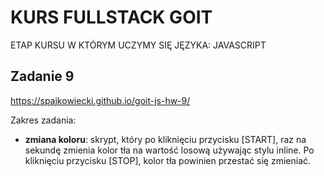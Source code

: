 # KURS FULLSTACK GOIT
ETAP KURSU W KTÓRYM UCZYMY SIĘ JĘZYKA: JAVASCRIPT
## Zadanie 9
https://spajkowiecki.github.io/goit-js-hw-9/

Zakres zadania:
- <b>zmiana koloru</b>:  skrypt, który po kliknięciu przycisku [START], raz na sekundę zmienia kolor tła na wartość losową używając stylu inline. Po kliknięciu przycisku [STOP], kolor tła powinien przestać się zmieniać.

